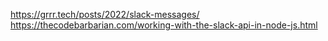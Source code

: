 https://grrr.tech/posts/2022/slack-messages/
https://thecodebarbarian.com/working-with-the-slack-api-in-node-js.html

